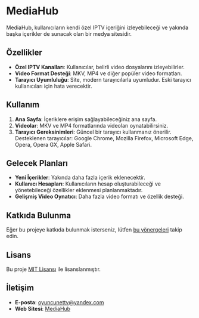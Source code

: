 # MediaHub

MediaHub, kullanıcıların kendi özel IPTV içeriğini izleyebileceği ve yakında başka içerikler de sunacak olan bir medya sitesidir. 

## Özellikler

- **Özel IPTV Kanalları**: Kullanıcılar, belirli video dosyalarını izleyebilirler.
- **Video Format Desteği**: MKV, MP4 ve diğer popüler video formatları.
- **Tarayıcı Uyumluluğu**: Site, modern tarayıcılarla uyumludur. Eski tarayıcı kullanıcıları için hata verecektir.

## Kullanım

1. **Ana Sayfa**: İçeriklere erişim sağlayabileceğiniz ana sayfa.
2. **Videolar**: MKV ve MP4 formatlarında videoları oynatabilirsiniz.
3. **Tarayıcı Gereksinimleri**: Güncel bir tarayıcı kullanmanız önerilir. Desteklenen tarayıcılar: Google Chrome, Mozilla Firefox, Microsoft Edge, Opera, Opera GX, Apple Safari.

## Gelecek Planları

- **Yeni İçerikler**: Yakında daha fazla içerik eklenecektir.
- **Kullanıcı Hesapları**: Kullanıcıların hesap oluşturabileceği ve yönetebileceği özellikler eklenmesi planlanmaktadır.
- **Gelişmiş Video Oynatıcı**: Daha fazla video formatı ve özellik desteği.

## Katkıda Bulunma

Eğer bu projeye katkıda bulunmak isterseniz, lütfen [bu yönergeleri](CONTRIBUTING.md) takip edin.

## Lisans

Bu proje [MIT Lisansı](LICENSE) ile lisanslanmıştır.

## İletişim

- **E-posta**: [oyuncunettv@yandex.com](mailto:oyuncunettv@yandex.com)
- **Web Sitesi**: [MediaHub](https://oyuncunettv.github.io/mediahub/)
